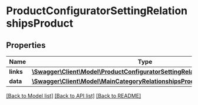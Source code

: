 # ProductConfiguratorSettingRelationshipsProduct

## Properties
Name | Type | Description | Notes
------------ | ------------- | ------------- | -------------
**links** | [**\Swagger\Client\Model\ProductConfiguratorSettingRelationshipsProductLinks**](ProductConfiguratorSettingRelationshipsProductLinks.md) |  | [optional] 
**data** | [**\Swagger\Client\Model\MainCategoryRelationshipsProductData**](MainCategoryRelationshipsProductData.md) |  | [optional] 

[[Back to Model list]](../../README.md#documentation-for-models) [[Back to API list]](../../README.md#documentation-for-api-endpoints) [[Back to README]](../../README.md)

